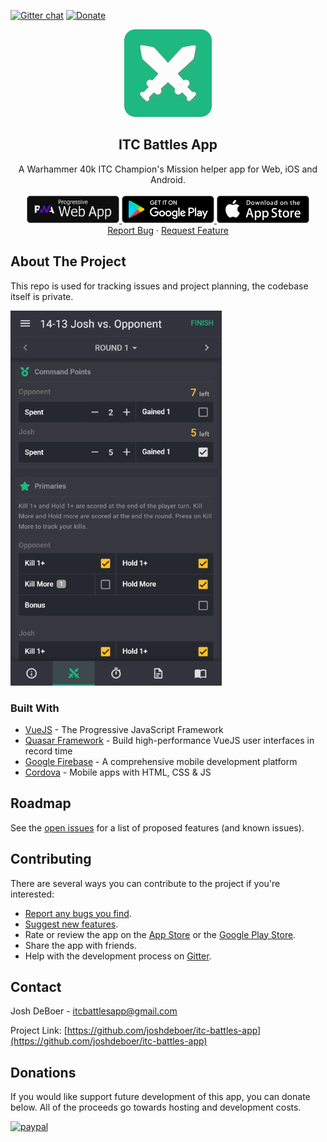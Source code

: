 <!-- Badges -->
[![Gitter chat](https://badges.gitter.im/gitterHQ/gitter.png)](https://gitter.im/itc-battles-app/community)
[![Donate](https://img.shields.io/badge/donate-paypal-blue.svg)](https://www.paypal.com/cgi-bin/webscr?cmd=_s-xclick&hosted_button_id=VBEZEE6X8CS3E&source=url)

<!-- PROJECT LOGO -->
<p align="center">
  <a href="https://github.com/joshdeboer/itc-battles-app">
    <img src="images/app-icon.png" alt="Logo" height="140">
  </a>
  <h2 align="center">ITC Battles App</h2>
  <p align="center">
    A Warhammer 40k ITC Champion's Mission helper app for Web, iOS and Android.
    <br />
    <br/>
    <a href="https://itcbattles.app">
      <img src="images/web-app-badge.png" alt="Web App" height="44">
    </a>
    <a href="https://play.google.com/store/apps/details?id=com.joshdeboer.itcbattles">
      <img src="images/google-play-badge.png" alt="Google Play Store" height="44">
    </a>
    <a href="https://apps.apple.com/us/app/itc-battles/id1475052539">
      <img src="images/app-store-badge.png" alt="App Store" height="44">
    </a>
    <br />
    <a href="https://github.com/joshdeboer/itc-battles-app/issues">Report Bug</a>
    ·
    <a href="https://github.com/joshdeboer/itc-battles-app/issues">Request Feature</a>
  </p>
</p>


<!-- ABOUT THE PROJECT -->
## About The Project

This repo is used for tracking issues and project planning, the codebase itself is private.

<a href="https://itcbattles.app">
  <img src="images/screenshot.png" alt="App screenshot">
</a>



### Built With

* [VueJS](https://vuejs.org/) - The Progressive JavaScript Framework
* [Quasar Framework](https://quasar.dev/) - Build high-performance VueJS user interfaces in record time
* [Google Firebase](https://firebase.google.com/) - A comprehensive mobile development platform
* [Cordova](https://cordova.apache.org/) - Mobile apps with HTML, CSS &amp; JS



<!-- ROADMAP -->
## Roadmap

See the [open issues](https://github.com/joshdeboer/itc-battles-app/issues) for a list of proposed features (and known issues).



<!-- CONTRIBUTING -->
## Contributing

There are several ways you can contribute to the project if you're interested:
* <a href="https://github.com/joshdeboer/itc-battles-app/issues">Report any bugs you find</a>.
* <a href="https://github.com/joshdeboer/itc-battles-app/issues">Suggest new features</a>.
* Rate or review the app on the <a href="https://apps.apple.com/us/app/itc-battles/id1475052539">App Store</a> or the <a href="https://play.google.com/store/apps/details?id=com.joshdeboer.itcbattles">Google Play Store</a>.
* Share the app with friends.
* Help with the development process on <a href="https://gitter.im/itc-battles-app/community">Gitter</a>.



<!-- CONTACT -->
## Contact

Josh DeBoer - itcbattlesapp@gmail.com

Project Link: [https://github.com/joshdeboer/itc-battles-app](https://github.com/joshdeboer/itc-battles-app)



<!-- Donations -->
## Donations

If you would like support future development of this app, you can donate below. All of the proceeds go towards hosting and development costs.

[![paypal](https://www.paypalobjects.com/en_US/i/btn/btn_donateCC_LG.gif)](https://www.paypal.com/cgi-bin/webscr?cmd=_s-xclick&hosted_button_id=VBEZEE6X8CS3E&source=url)




<!-- ACKNOWLEDGEMENTS 
## Acknowledgements

* []()
* []()
* []()-->
